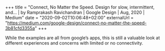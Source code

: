 +++
title = "Connect, No Matter the Speed. Design for slow, intermittent, and… | by Ramprakash Ravichandran | Google Design | Aug, 2020 | Medium"
date = "2020-09-02T10:06:48+02:00"
externalUrl = "https://medium.com/google-design/connect-no-matter-the-speed-3b81cfd3355a"
+++

While the examples are all from google’s apps, this is still a valuable look at different experiences and concerns with limited or no connectivity. 